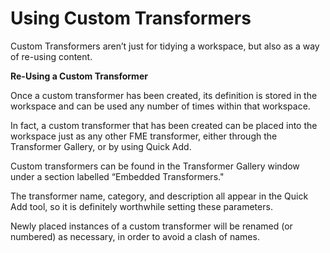 # Using Custom Transformers

Custom Transformers aren’t just for tidying a workspace, but also as a way of re-using content.

**Re-Using a Custom Transformer**

Once a custom transformer has been created, its definition is stored in the workspace and can be used any number of times within that workspace.

In fact, a custom transformer that has been created can be placed into the workspace just as any other FME transformer, either through the Transformer Gallery, or by using Quick Add.

Custom transformers can be found in the Transformer Gallery window under a section labelled “Embedded Transformers."

The transformer name, category, and description all appear in the Quick Add tool, so it is definitely worthwhile setting these parameters.

Newly placed instances of a custom transformer will be renamed (or numbered) as necessary, in order to avoid a clash of names.